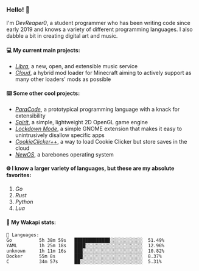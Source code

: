 ### Hello! 👋

I'm _DevReaper0_, a student programmer who has been writing code since early 2019 and knows a variety of different programming languages. I also dabble a bit in creating digital art and music.

#### 💻 My current main projects:

-   _[Libra](https://github.com/LibraMusic)_, a new, open, and extensible music service
-   _[Cloud](https://github.com/CloudLoaderMC/CloudLoader)_, a hybrid mod loader for Minecraft aiming to actively support as many other loaders' mods as possible

#### ⌨️ Some other cool projects:

-   _[ParaCode](https://github.com/ParaCodeLang/ParaCode)_, a prototypical programming language with a knack for extensibility
-   _[Spirit](https://gitlab.com/DevReaper0/SpiritEngine)_, a simple, lightweight 2D OpenGL game engine
-   _[Lockdown Mode](https://github.com/DevReaper0/GNOME-LockdownMode)_, a simple GNOME extension that makes it easy to unintrusively disallow specific apps
-   _[CookieClicker++](https://github.com/DevReaper0/CookieClickerPlusPlus)_, a way to load Cookie Clicker but store saves in the cloud
-   _[NewOS](https://github.com/DevReaper0/NewOS)_, a barebones operating system

#### 🌐 I know a larger variety of languages, but these are my absolute favorites:

1. _Go_
2. _Rust_
3. _Python_
4. _Lua_

#### 📡 My Wakapi stats:

```text
💾 Languages:
Go          5h 38m 59s   █████████████░░░░░░░░░░░░  51.49%
YAML        1h 25m 18s   ████░░░░░░░░░░░░░░░░░░░░░  12.96%
unknown     1h 11m 16s   ███░░░░░░░░░░░░░░░░░░░░░░  10.82%
Docker      55m 8s       ███░░░░░░░░░░░░░░░░░░░░░░  8.37%
C           34m 57s      ██░░░░░░░░░░░░░░░░░░░░░░░  5.31%
```
